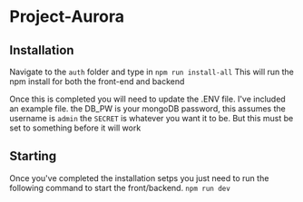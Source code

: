 # Project-Aurora


## Installation

Navigate to the `auth` folder and type in `npm run install-all`
This will run the npm install for both the front-end and backend

Once this is completed you will need to update the .ENV file. I've included  an example file. the DB_PW is your mongoDB password, this assumes the username is `admin`
the `SECRET` is whatever you want it to be. But this must be set to something before it will work

## Starting
Once you've completed the installation setps you just need to run the following command to start the front/backend.
`npm run dev`
